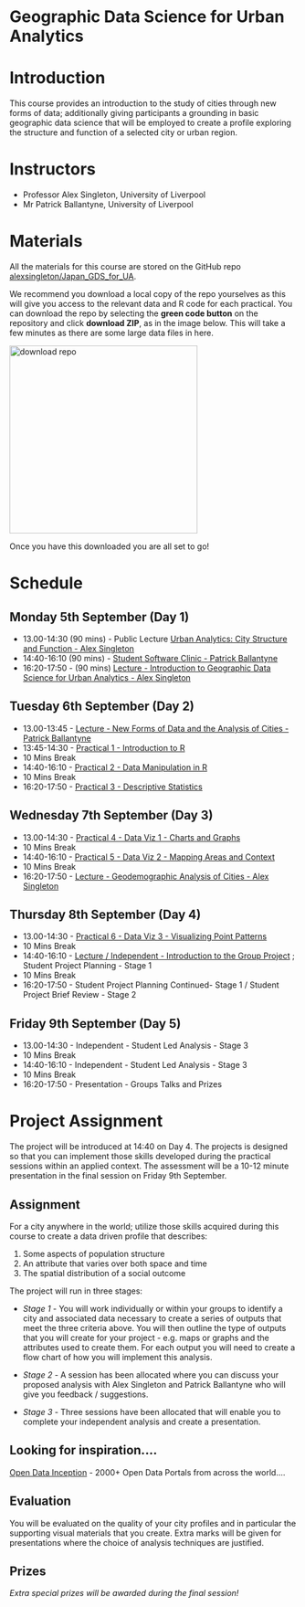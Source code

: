 # Geographic Data Science for Urban Analytics

# Introduction

This course provides an introduction to the study of cities through new forms of data; additionally giving participants a grounding in basic geographic data science that will be employed to create a profile exploring the structure and function of a selected city or urban region.

# Instructors

-   Professor Alex Singleton, University of Liverpool
-   Mr Patrick Ballantyne, University of Liverpool

# Materials

All the materials for this course are stored on the GitHub repo [alexsingleton/Japan_GDS_for_UA](https://github.com/alexsingleton/Japan_GDS_for_UA). 

We recommend you download a local copy of the repo yourselves as this will give you access to the relevant data and R code for each practical. You can download the repo by selecting the **green code button** on the repository and click **download ZIP**, as in the image below. This will take a few minutes as there are some large data files in here.

<img width="329" alt="download repo" src="https://user-images.githubusercontent.com/43341895/184627254-899b36b7-4e0c-41f0-aef3-963bc4cbe902.png">

Once you have this downloaded you are all set to go! 


# Schedule

## Monday 5th September (Day 1)

-   13.00-14:30 (90 mins) - Public Lecture [Urban Analytics: City Structure and Function - Alex Singleton](https://github.com/alexsingleton/Japan_GDS_for_UA/blob/main/Lectures/Urban_Analytics_City_Structure_and_Function.pptx)
-   14:40-16:10 (90 mins) - [Student Software Clinic - Patrick Ballantyne](https://github.com/alexsingleton/Japan_GDS_for_UA/blob/main/Lectures/Software_Preparation.pptx)
-   16:20-17:50 - (90 mins) [Lecture - Introduction to Geographic Data Science for Urban Analytics - Alex Singleton](https://github.com/alexsingleton/Japan_GDS_for_UA/blob/main/Lectures/GDS_UA.pptx)

## Tuesday 6th September (Day 2)

-   13.00-13:45 - [Lecture - New Forms of Data and the Analysis of Cities - Patrick Ballantyne](https://github.com/alexsingleton/Japan_GDS_for_UA/blob/main/Lectures/Urban_Analytics_New_Forms_of_Data.pptx)
-   13:45-14:30 - [Practical 1 - Introduction to R](https://github.com/alexsingleton/Japan_GDS_for_UA/tree/main/Practical%201%20-%20Introduction_to_R)
-   10 Mins Break
-   14:40-16:10 - [Practical 2 - Data Manipulation in R](https://github.com/alexsingleton/Japan_GDS_for_UA/tree/main/Practical%202%20-%20Data%20Manipulation_in_R)
-   10 Mins Break
-   16:20-17:50 - [Practical 3 - Descriptive Statistics](https://github.com/alexsingleton/Japan_GDS_for_UA/tree/main/Practical%203%20-%20Descriptive_statistics)

## Wednesday 7th September (Day 3)

-   13.00-14:30 - [Practical 4 - Data Viz 1 - Charts and Graphs](https://github.com/alexsingleton/Japan_GDS_for_UA/tree/main/Practical%204%20-%20Charts_and_Graphs)
-   10 Mins Break
-   14:40-16:10 - [Practical 5 - Data Viz 2 - Mapping Areas and Context](https://github.com/alexsingleton/Japan_GDS_for_UA/tree/main/Practical%205%20-%20Mapping_Areas_and_Context)
-   10 Mins Break
-   16:20-17:50 - [Lecture - Geodemographic Analysis of Cities - Alex Singleton](https://github.com/alexsingleton/Japan_GDS_for_UA/blob/main/Lectures/Geodemographic_Analysis_of_Cities.pptx)

## Thursday 8th September (Day 4)

-   13.00-14:30 - [Practical 6 - Data Viz 3 - Visualizing Point Patterns](https://github.com/alexsingleton/Japan_GDS_for_UA/tree/main/Practical%206%20-%20Visualizing_Point_Patterns)
-   10 Mins Break
-   14:40-16:10 - [Lecture / Independent - Introduction to the Group Project]() ; Student Project Planning - Stage 1
-   10 Mins Break
-   16:20-17:50 - Student Project Planning Continued- Stage 1 / Student Project Brief Review - Stage 2

## Friday 9th September (Day 5)

-   13.00-14:30 - Independent - Student Led Analysis - Stage 3
-   10 Mins Break
-   14:40-16:10 - Independent - Student Led Analysis - Stage 3
-   10 Mins Break
-   16:20-17:50 - Presentation - Groups Talks and Prizes

# Project Assignment

The project will be introduced at 14:40 on Day 4. The projects is designed so that you can implement those skills developed during the practical sessions within an applied context. The assessment will be a 10-12 minute presentation in the final session on Friday 9th September.

## Assignment

For a city anywhere in the world; utilize those skills acquired during this course to create a data driven profile that describes:

1.  Some aspects of population structure
2.  An attribute that varies over both space and time
3.  The spatial distribution of a social outcome

The project will run in three stages:

-   *Stage 1* - You will work individually or within your groups to identify a city and associated data necessary to create a series of outputs that meet the three criteria above. You will then outline the type of outputs that you will create for your project - e.g. maps or graphs and the attributes used to create them. For each output you will need to create a flow chart of how you will implement this analysis.

-   *Stage 2* - A session has been allocated where you can discuss your proposed analysis with Alex Singleton and Patrick Ballantyne who will give you feedback / suggestions.

-   *Stage 3* - Three sessions have been allocated that will enable you to complete your independent analysis and create a presentation.

## Looking for inspiration....

[Open Data Inception](https://opendatainception.io/) - 2000+ Open Data Portals from across the world....

## Evaluation

You will be evaluated on the quality of your city profiles and in particular the supporting visual materials that you create. Extra marks will be given for presentations where the choice of analysis techniques are justified.

## Prizes

*Extra special prizes will be awarded during the final session!*
